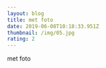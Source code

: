 ```yaml
---
layout: blog
title: met foto
date: 2019-06-08T10:18:33.951Z
thumbnail: /img/05.jpg
rating: 2
---
```

met foto
